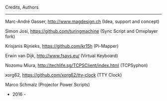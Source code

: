 Credits, Authors
****************

Marc-André Gasser, http://www.magdesign.ch                 (Idea, support and concept)

Simon Josi, https://github.com/turingmachine               (Sync Script and Omxplayer fork)

Krisjanis Rijnieks, https://github.com/kr15h               (Pi-Mapper)

Erwin van Dijk, http://www.fsays.eu/                       (Virtual Keyboard)

Nozomu Miura, http://techlife.sg/TCPSClient/index.html     (TCPSyphon)

xorg62, https://github.com/xorg62/tty-clock                (TTY Clock)

Marco Schmalz                                              (Projector Power Scripts)

 
- 2016 -
